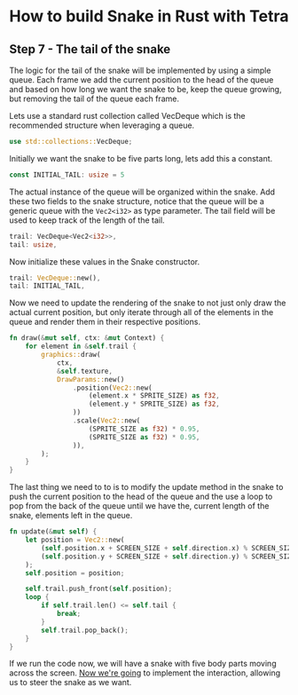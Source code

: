 # How to build Snake in Rust with Tetra
## Step 7 - The tail of the snake
The logic for the tail of the snake will be implemented by using a simple queue. Each frame we add the current position to the head of the queue and based on how long we want the snake to be, keep the queue growing, but removing the tail of the queue each frame.

Lets use a standard rust collection called VecDeque which is the recommended structure when leveraging a queue.
```rust
use std::collections::VecDeque;
```
Initially we want the snake to be five parts long, lets add this a constant.
```rust
const INITIAL_TAIL: usize = 5
```
The actual instance of the queue will be organized within the snake. Add these two fields to the snake structure, notice that the queue will be a generic queue with the `Vec2<i32>` as type parameter. The tail field will be used to keep track of the length of the tail.
```rust
trail: VecDeque<Vec2<i32>>,
tail: usize,
```
Now initialize these values in the Snake constructor.
```rust
trail: VecDeque::new(),
tail: INITIAL_TAIL,
```
Now we need to update the rendering of the snake to not just only draw the actual current position, but only iterate through all of the elements in the queue and render them in their respective positions.
```rust
fn draw(&mut self, ctx: &mut Context) {
    for element in &self.trail {
        graphics::draw(
            ctx,
            &self.texture,
            DrawParams::new()
                .position(Vec2::new(
                    (element.x * SPRITE_SIZE) as f32,
                    (element.y * SPRITE_SIZE) as f32,
                ))                   
                .scale(Vec2::new(
                    (SPRITE_SIZE as f32) * 0.95,
                    (SPRITE_SIZE as f32) * 0.95,
                )),
        );
    }
}
```
The last thing we need to to is to modify the update method in the snake to push the current position to the head of the queue and the use a loop to pop from the back of the queue until we have the, current length of the snake, elements left in the queue.
```rust
fn update(&mut self) {
    let position = Vec2::new(
        (self.position.x + SCREEN_SIZE + self.direction.x) % SCREEN_SIZE,
        (self.position.y + SCREEN_SIZE + self.direction.y) % SCREEN_SIZE,
    );
    self.position = position;

    self.trail.push_front(self.position);
    loop {
        if self.trail.len() <= self.tail {
            break;
        }
        self.trail.pop_back();
    }
}
```
If we run the code now, we will have a snake with five body parts moving across the screen. [Now we're going](step_8.md) to implement the interaction, allowing us to steer the snake as we want.
